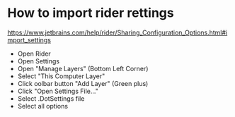 # How to import rider rettings
https://www.jetbrains.com/help/rider/Sharing_Configuration_Options.html#import_settings
- Open Rider
- Open Settings
- Open "Manage Layers" (Bottom Left Corner)
- Select "This Computer Layer"
- Click oolbar button "Add Layer" (Green plus)
- Click "Open Settings File..."
- Select .DotSettings file
- Select all options